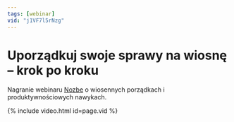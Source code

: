 ```yaml
---
tags: [webinar]
vid: "j1VF7l5rNzg"
---
```


# Uporządkuj swoje sprawy na wiosnę – krok po kroku

Nagranie webinaru [Nozbe][n] o wiosennych porządkach i produktywnościowych nawykach. 

{% include video.html id=page.vid %}

<!--More-->


[n]: https://nozbe.com/pl/?a=mike